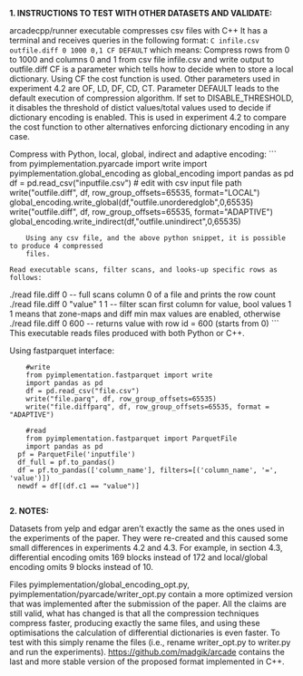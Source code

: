 **1. INSTRUCTIONS TO TEST WITH OTHER DATASETS AND VALIDATE:**

arcadecpp/runner executable compresses csv files with C++
    It has a terminal and receives queries in the following format:
    ```
    C infile.csv outfile.diff 0 1000 0,1 CF DEFAULT
    ``` 
	which means: Compress rows from 0 to 1000 and columns 0 and 1 from csv file  infile.csv and write output to outfile.diff 
	CF is a parameter which tells how to decide when to store a local dictionary. Using CF the cost function is used. 
	Other parameters used in experiment 4.2 are OF, LD, DF, CD, CT.
	Parameter DEFAULT leads to the default execution of compression algorithm. 
	If set to DISABLE_THRESHOLD, it disables the threshold of distict values/total values used to decide if dictionary encoding is enabled.
	This is used in experiment 4.2 to compare the cost function to other alternatives enforcing dictionary encoding in any case.   

Compress with Python, local, global, indirect and adaptive encoding:
	```
  from pyimplementation.pyarcade import write
	import pyimplementation.global_encoding as global_encoding
	import pandas as pd
	df = pd.read_csv("inputfile.csv") # edit with csv input file path
	write("outfile.diff", df, row_group_offsets=65535, format="LOCAL")
	global_encoding.write_global(df,"outfile.unorderedglob",0,65535)
	write("outfile.diff", df, row_group_offsets=65535, format="ADAPTIVE")
	global_encoding.write_indirect(df,"outfile.unindirect",0,65535)
```
    Using any csv file, and the above python snippet, it is possible to produce 4 compressed      
    files.

Read executable scans, filter scans, and looks-up specific rows as follows:
   ```
   ./read file.diff 0   -- full scans column 0 of a file and prints the row count
    ./read file.diff 0 "value" 1 1 -- filter scan first column for value, bool values 1 1 means that zone-maps and diff min max values are enabled, otherwise
    ./read file.diff 0 600 -- returns value with row id = 600 (starts from 0)
    ```
    This executable reads files produced with both Python or C++. 
    
    
Using fastparquet interface:
```
	#write
	from pyimplementation.fastparquet import write
	import pandas as pd
	df = pd.read_csv("file.csv")
	write("file.parq", df, row_group_offsets=65535)
	write("file.diffparq", df, row_group_offsets=65535, format = "ADAPTIVE")
	
	#read
	from pyimplementation.fastparquet import ParquetFile
	import pandas as pd
  pf = ParquetFile('inputfile')
  df_full = pf.to_pandas()
  df = pf.to_pandas(['column_name'], filters=[('column_name', '=', 'value')])
  newdf = df[(df.c1 == "value")]
    
```

**2. NOTES:**

Datasets from yelp and edgar aren’t exactly the same as the ones used in the experiments of the paper. They were re-created and this caused some small differences in experiments 4.2 and 4.3. For example, in section 4.3, differential encoding omits 169 blocks instead of 172 and local/global encoding omits 9 blocks instead of 10.

Files pyimplementation/global_encoding_opt.py, pyimplementation/pyarcade/writer_opt.py contain a more optimized version that was implemented after the submission of the paper. All the claims are still valid, what has changed is that all the compression techniques compress faster, producing exactly the same files, and using these optimisations the calculation of differential dictionaries is even faster. To test with this simply rename the files (i.e., rename writer_opt.py to writer.py and run the experiments).
https://github.com/madgik/arcade contains the last and more stable version of the proposed format implemented in C++. 
